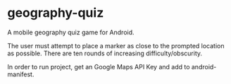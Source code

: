 # geography-quiz
A mobile geography quiz game for Android.

The user must attempt to place a marker as close to the prompted location as possible. There are ten rounds of increasing difficulty/obscurity.

In order to run project, get an Google Maps API Key and add to android-manifest.
